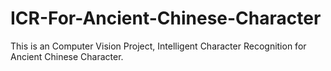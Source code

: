 # ICR-For-Ancient-Chinese-Character
This is an Computer Vision Project,  Intelligent  Character Recognition for Ancient Chinese Character.
